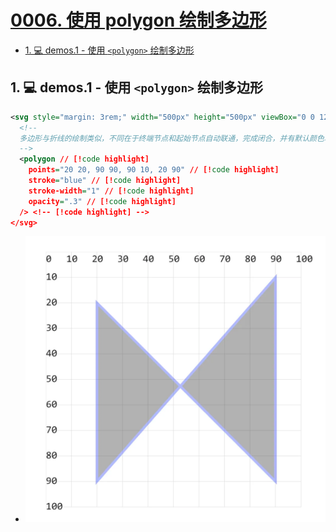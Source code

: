 # [0006. 使用 polygon 绘制多边形](https://github.com/Tdahuyou/svg/tree/main/0006.%20%E4%BD%BF%E7%94%A8%20polygon%20%E7%BB%98%E5%88%B6%E5%A4%9A%E8%BE%B9%E5%BD%A2)

<!-- region:toc -->
- [1. 💻 demos.1 - 使用 `<polygon>` 绘制多边形](#1--demos1---使用-polygon-绘制多边形)
<!-- endregion:toc -->
 
## 1. 💻 demos.1 - 使用 `<polygon>` 绘制多边形

```xml
<svg style="margin: 3rem;" width="500px" height="500px" viewBox="0 0 120 120" xmlns="http://www.w3.org/2000/svg">
  <!--
  多边形与折线的绘制类似，不同在于终端节点和起始节点自动联通，完成闭合，并有默认颜色填充。
  -->
  <polygon // [!code highlight]
    points="20 20, 90 90, 90 10, 20 90" // [!code highlight]
    stroke="blue" // [!code highlight]
    stroke-width="1" // [!code highlight]
    opacity=".3" // [!code highlight]
  /> <!-- [!code highlight] -->
</svg>
```

- ![](assets/2024-12-09-16-48-51.png)